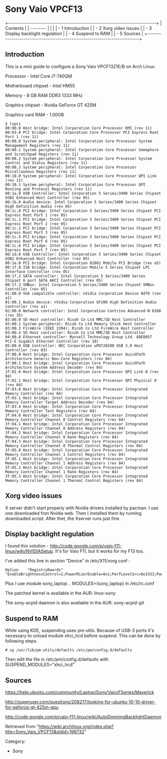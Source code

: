 Sony Vaio VPCF13
================

+--------------------------------------------------------------------------+
| Contents                                                                 |
| --------                                                                 |
|                                                                          |
| -   1 Introduction                                                       |
| -   2 Xorg video issues                                                  |
| -   3 Display backlight regulation                                       |
| -   4 Suspend to RAM                                                     |
| -   5 Sources                                                            |
+--------------------------------------------------------------------------+

Introduction
------------

This is a mini guide to configure a Sony Vaio VPCF13Z1E/B on Arch Linux.

Processor - Intel Core i7-740QM

Motherboard chipset - Intel HM55

Memory - 8 GB RAM DDR3 1333 MHz

Graphics chipset - Nvidia GeForce GT 425M

Graphics card RAM - 1.00GB


    $ lspci
    00:00.0 Host bridge: Intel Corporation Core Processor DMI (rev 11)
    00:03.0 PCI bridge: Intel Corporation Core Processor PCI Express Root Port 1 (rev 11)
    00:08.0 System peripheral: Intel Corporation Core Processor System Management Registers (rev 11)
    00:08.1 System peripheral: Intel Corporation Core Processor Semaphore and Scratchpad Registers (rev 11)
    00:08.2 System peripheral: Intel Corporation Core Processor System Control and Status Registers (rev 11)
    00:08.3 System peripheral: Intel Corporation Core Processor Miscellaneous Registers (rev 11)
    00:10.0 System peripheral: Intel Corporation Core Processor QPI Link (rev 11)
    00:10.1 System peripheral: Intel Corporation Core Processor QPI Routing and Protocol Registers (rev 11)
    00:1a.0 USB Controller: Intel Corporation 5 Series/3400 Series Chipset USB2 Enhanced Host Controller (rev 05)
    00:1b.0 Audio device: Intel Corporation 5 Series/3400 Series Chipset High Definition Audio (rev 05)
    00:1c.0 PCI bridge: Intel Corporation 5 Series/3400 Series Chipset PCI Express Root Port 1 (rev 05)
    00:1c.1 PCI bridge: Intel Corporation 5 Series/3400 Series Chipset PCI Express Root Port 2 (rev 05)
    00:1c.2 PCI bridge: Intel Corporation 5 Series/3400 Series Chipset PCI Express Root Port 3 (rev 05)
    00:1c.5 PCI bridge: Intel Corporation 5 Series/3400 Series Chipset PCI Express Root Port 6 (rev 05)
    00:1c.6 PCI bridge: Intel Corporation 5 Series/3400 Series Chipset PCI Express Root Port 7 (rev 05)
    00:1d.0 USB Controller: Intel Corporation 5 Series/3400 Series Chipset USB2 Enhanced Host Controller (rev 05)
    00:1e.0 PCI bridge: Intel Corporation 82801 Mobile PCI Bridge (rev a5)
    00:1f.0 ISA bridge: Intel Corporation Mobile 5 Series Chipset LPC Interface Controller (rev 05)
    00:1f.2 SATA controller: Intel Corporation 5 Series/3400 Series Chipset 6 port SATA AHCI Controller (rev 05)
    00:1f.3 SMBus: Intel Corporation 5 Series/3400 Series Chipset SMBus Controller (rev 05)
    01:00.0 VGA compatible controller: nVidia Corporation Device 0df0 (rev a1)
    01:00.1 Audio device: nVidia Corporation GF108 High Definition Audio Controller (rev a1)
    02:00.0 Network controller: Intel Corporation Centrino Advanced-N 6200 (rev 35)
    03:00.0 SD Host controller: Ricoh Co Ltd MMC/SD Host Controller
    03:00.1 System peripheral: Ricoh Co Ltd Memory Stick Host Controller
    03:00.3 FireWire (IEEE 1394): Ricoh Co Ltd FireWire Host Controller
    03:00.4 SD Host controller: Ricoh Co Ltd MMC/SD Host Controller
    04:00.0 Ethernet controller: Marvell Technology Group Ltd. 88E8057 PCI-E Gigabit Ethernet Controller (rev 10)
    05:00.0 USB Controller: NEC Corporation uPD720200 USB 3.0 Host Controller (rev 03)
    3f:00.0 Host bridge: Intel Corporation Core Processor QuickPath Architecture Generic Non-Core Registers (rev 04)
    3f:00.1 Host bridge: Intel Corporation Core Processor QuickPath Architecture System Address Decoder (rev 04)
    3f:02.0 Host bridge: Intel Corporation Core Processor QPI Link 0 (rev 04)
    3f:02.1 Host bridge: Intel Corporation Core Processor QPI Physical 0 (rev 04)
    3f:03.0 Host bridge: Intel Corporation Core Processor Integrated Memory Controller (rev 04)
    3f:03.1 Host bridge: Intel Corporation Core Processor Integrated Memory Controller Target Address Decoder (rev 04)
    3f:03.4 Host bridge: Intel Corporation Core Processor Integrated Memory Controller Test Registers (rev 04)
    3f:04.0 Host bridge: Intel Corporation Core Processor Integrated Memory Controller Channel 0 Control Registers (rev 04)
    3f:04.1 Host bridge: Intel Corporation Core Processor Integrated Memory Controller Channel 0 Address Registers (rev 04)
    3f:04.2 Host bridge: Intel Corporation Core Processor Integrated Memory Controller Channel 0 Rank Registers (rev 04)
    3f:04.3 Host bridge: Intel Corporation Core Processor Integrated Memory Controller Channel 0 Thermal Control Registers (rev 04)
    3f:05.0 Host bridge: Intel Corporation Core Processor Integrated Memory Controller Channel 1 Control Registers (rev 04)
    3f:05.1 Host bridge: Intel Corporation Core Processor Integrated Memory Controller Channel 1 Address Registers (rev 04)
    3f:05.2 Host bridge: Intel Corporation Core Processor Integrated Memory Controller Channel 1 Rank Registers (rev 04)
    3f:05.3 Host bridge: Intel Corporation Core Processor Integrated Memory Controller Channel 1 Thermal Control Registers (rev 04)

Xorg video issues
-----------------

X server didn't start properly with Nvidia drivers installed by pacman.
I use one downloaded fron Nvidia web. Then I installed them by running
downloaded script. After thet, the Xserver runs just fine.

Display backlight regulation
----------------------------

I found this solution -
http://code.google.com/p/vaio-f11-linux/wiki/NVIDIASetup. It's for Vaio
F11, but it works for my F13 too.

I've added this line in section "Device" in /etc/X11/xorg.conf :

    Option    "RegistryDwords"    "EnableBrightnessControl=1;PowerMizerEnable=0x1;PerfLevelSrc=0x3333;PowerMizerLevel=0x3;PowerMizerDefault=0x3;PowerMizerDefaultAC=0x3"

Plus I use module sony_laptop .. MODULES=(sony_laptop) in /etc/rc.conf

The patched kernel is available in the AUR: linux-sony

The sony-acpid daemon is also available in the AUR: sony-acpid-git

Suspend to RAM
--------------

While using KDE, suspending uses pm-utils. Because of USB-3 ports it's
necessary to unload module xhci_hcd before suspend. This can be done by
following steps.

    # cp /usr/lib/pm-utils/defaults /etc/pm/config.d/defaults  

Then edit the file in /etc/pm/config.d/defaults with
SUSPEND_MODULES="xhci_hcd"

  

Sources
-------

https://help.ubuntu.com/community/Laptop/Sony/Vaio/FSeries/Maverick

http://superuser.com/questions/208217/looking-for-ubuntu-10-10-driver-for-geforce-gt-425m-gpu

http://code.google.com/p/vaio-f11-linux/wiki/AutoDimmingBacklightDaemon

Retrieved from
"https://wiki.archlinux.org/index.php?title=Sony_Vaio_VPCF13&oldid=196732"

Category:

-   Sony
